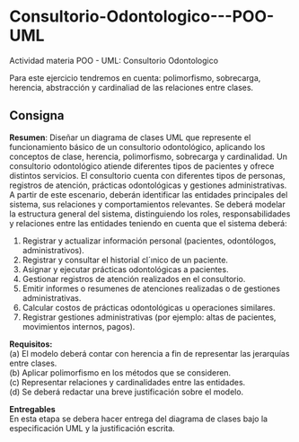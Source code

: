 # Consultorio-Odontologico---POO-UML
Actividad materia POO - UML: Consultorio Odontologico


Para este ejercicio tendremos en cuenta: polimorfismo, sobrecarga, herencia, abstracción y cardinaliad de las relaciones entre clases.


## Consigna

**Resumen**: Diseñar un diagrama de clases UML que represente el funcionamiento básico de un consultorio
odontológico, aplicando los conceptos de clase, herencia, polimorfismo, sobrecarga y cardinalidad.
Un consultorio odontológico atiende diferentes tipos de pacientes y ofrece distintos servicios.
El consultorio cuenta con diferentes tipos de personas, registros de atención, prácticas odontológicas y
gestiones administrativas. A partir de este escenario, deberán identificar las entidades principales del sistema,
sus relaciones y comportamientos relevantes.
Se deberá modelar la estructura general del sistema, distinguiendo los roles, responsabilidades y relaciones
entre las entidades teniendo en cuenta que el sistema deberá:
1. Registrar y actualizar información personal (pacientes, odontólogos, administrativos).
2. Registrar y consultar el historial cl´ınico de un paciente.
3. Asignar y ejecutar prácticas odontológicas a pacientes.
4. Gestionar registros de atención realizados en el consultorio.
5. Emitir informes o resumenes de atenciones realizadas o de gestiones administrativas.
6. Calcular costos de prácticas odontológicas u operaciones similares.
7. Registrar gestiones administrativas (por ejemplo: altas de pacientes, movimientos internos, pagos).

**Requisitos:**\
(a) El modelo deberá contar con herencia a fin de representar las jerarquías entre clases.\
(b) Aplicar polimorfismo en los métodos que se consideren.\
(c) Representar relaciones y cardinalidades entre las entidades.\
(d) Se deberá redactar una breve justificación sobre el modelo.

**Entregables**\
En esta etapa se debera hacer entrega del diagrama de clases bajo la especificación UML y la justificación
escrita.
